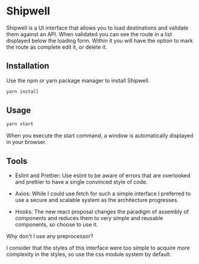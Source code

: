 # Shipwell

Shipwell is a UI interface that allows you to load destinations and validate them against an API. When validated you can see the route in a list displayed below the loading form. Within it you will have the option to mark the route as complete edit it, or delete it.

## Installation

Use the npm or yarn package manager to install Shipwell.

```bash
yarn install
```

## Usage

```bash
yarn start
```

When you execute the start command, a window is automatically displayed in your browser.

## Tools

- Eslint and Prettier: Use eslint to be aware of errors that are overlooked and prettier to have a single convinced style of code.

- Axios: While I could use fetch for such a simple interface I preferred to use a secure and scalable system as the architecture progresses.

- Hooks: The new react proposal changes the paradigm of assembly of components and reduces them to very simple and reusable components, so choose to use it.

Why don't I use any preprocessor?

I consider that the styles of this interface were too simple to acquire more complexity in the styles, so use the css module system by default.
